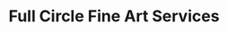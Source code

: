 ---
title: "Full Circle Fine Art Services"
url: /baltimore/full-circle-fine-art-services/
shop: frame
---